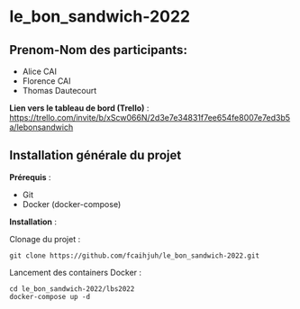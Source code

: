 # le_bon_sandwich-2022

## Prenom-Nom des participants: 
- Alice CAI
- Florence CAI
- Thomas Dautecourt

**Lien vers le tableau de bord (Trello)** : https://trello.com/invite/b/xScw066N/2d3e7e34831f7ee654fe8007e7ed3b5a/lebonsandwich

## Installation générale du projet

**Prérequis** :

- Git
- Docker (docker-compose)

**Installation** :

Clonage du projet :

    git clone https://github.com/fcaihjuh/le_bon_sandwich-2022.git

Lancement des containers Docker :

    cd le_bon_sandwich-2022/lbs2022
    docker-compose up -d
